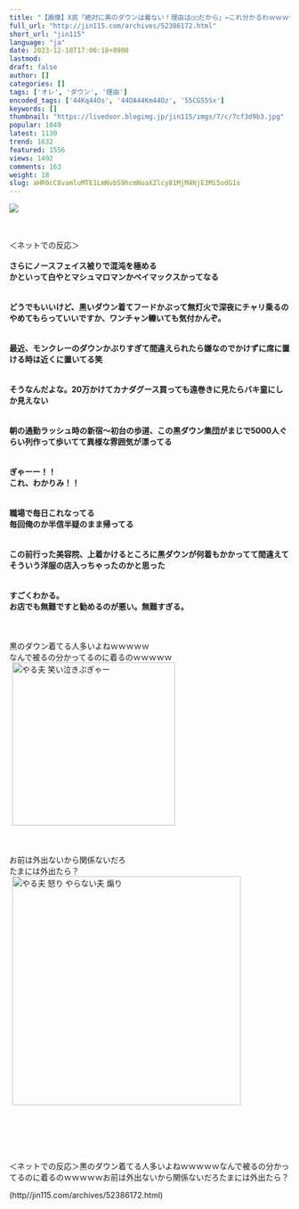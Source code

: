 ```yaml
---
title: "【画像】X民「絶対に黒のダウンは着ない！理由は◯◯だから」←これ分かるわｗｗｗｗｗ "
full_url: "http://jin115.com/archives/52386172.html"
short_url: "jin115"
language: "ja"
date: 2023-12-10T17:00:18+0900
lastmod: 
draft: false
author: []
categories: []
tags: ['オレ', 'ダウン', '理由']
encoded_tags: ['44Kq44Os', '44OA44Km44Oz', '55CG55Sx']
keywords: []
thumbnail: "https://livedoor.blogimg.jp/jin115/imgs/7/c/7cf3d9b3.jpg"
popular: 1049
latest: 1130
trend: 1632
featured: 1556
views: 1492
comments: 163
weight: 18
slug: aHR0cC8vamluMTE1LmNvbS9hcmNoaXZlcy81MjM4NjE3Mi5odG1s
---
```


![](https://livedoor.blogimg.jp/jin115/imgs/7/c/7cf3d9b3.jpg)

<div><a name='more'></a> <br> <br> ＜ネットでの反応＞<br> <br> <b>さらにノースフェイス被りで混沌を極める<br> かといって白やとマシュマロマンかベイマックスかってなる</b><br> <br> <br> <b>どうでもいいけど、黒いダウン着てフードかぶって無灯火で深夜にチャリ乗るのやめてもらっていいですか、ワンチャン轢いても気付かんぞ。</b><br> <br> <br> <b>最近、モンクレーのダウンかぶりすぎて間違えられたら嫌なのでかけずに席に置ける時は近くに置いてる笑</b><br> <br> <br> <b>そうなんだよな。20万かけてカナダグース買っても遠巻きに見たらバキ童にしか見えない</b><br> <br> <br> <b>朝の通勤ラッシュ時の新宿〜初台の歩道、この黒ダウン集団がまじで5000人ぐらい列作って歩いてて異様な雰囲気が漂ってる</b><br> <br> <br> <b>ぎゃーー！！<br> これ、わかりみ！！</b><br> <br> <br> <b>職場で毎日これなってる<br> 毎回俺のか半信半疑のまま帰ってる</b><br> <br> <br> <b>この前行った美容院、上着かけるところに黒ダウンが何着もかかってて間違えてそういう洋服の店入っちゃったのかと思った</b><br> <br> <br> <b>すごくわかる。<br> お店でも無難ですと勧めるのが悪い。無難すぎる。</b><br> <br> <br> <br> 黒のダウン着てる人多いよねｗｗｗｗｗ<br> なんで被るの分かってるのに着るのｗｗｗｗｗ<br> <img src='https//livedoor.blogimg.jp/jin115/imgs/d/a/da062eee.gif' alt='やる夫 笑い泣きぷぎゃー' width='293' border='0' hspace='5' class='pict'><br> <br> <br> <br> お前は外出ないから関係ないだろ<br> たまには外出たら？<br> <img src='https//livedoor.blogimg.jp/jin115/imgs/4/d/4d789fc6.gif' alt='やる夫 怒り やらない夫 煽り' width='411' border='0' hspace='5' class='pict'><br> <br> <br> <br> <br> <br> <p>＜ネットでの反応＞黒のダウン着てる人多いよねｗｗｗｗｗなんで被るの分かってるのに着るのｗｗｗｗｗお前は外出ないから関係ないだろたまには外出たら？</p></div>

(http//jin115.com/archives/52386172.html)

